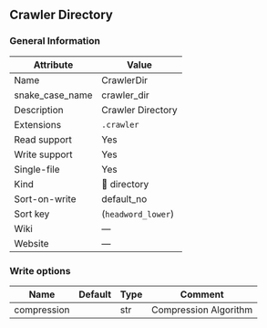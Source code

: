## Crawler Directory

### General Information

| Attribute       | Value              |
| --------------- | ------------------ |
| Name            | CrawlerDir         |
| snake_case_name | crawler_dir        |
| Description     | Crawler Directory  |
| Extensions      | `.crawler`         |
| Read support    | Yes                |
| Write support   | Yes                |
| Single-file     | Yes                |
| Kind            | 📁 directory        |
| Sort-on-write   | default_no         |
| Sort key        | (`headword_lower`) |
| Wiki            | ―                  |
| Website         | ―                  |

### Write options

| Name        | Default | Type | Comment               |
| ----------- | ------- | ---- | --------------------- |
| compression |         | str  | Compression Algorithm |




